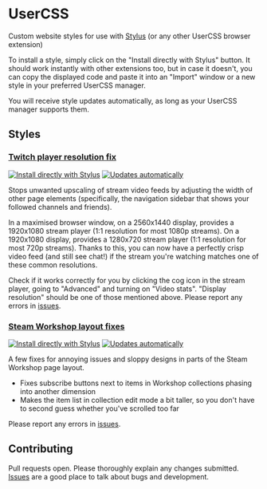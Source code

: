 # UserCSS

Custom website styles for use with [Stylus](https://github.com/openstyles/stylus) (or any other UserCSS browser extension)

To install a style, simply click on the "Install directly with Stylus" button. It should work instantly with other extensions too, but in case it doesn't, you can copy the displayed code and paste it into an "Import" window or a new style in your preferred UserCSS manager.

You will receive style updates automatically, as long as your UserCSS manager supports them.

## Styles
### [Twitch player resolution fix](twitch-player-resolution-fix.user.css)

[![Install directly with Stylus](https://img.shields.io/badge/Install%20directly%20with-Stylus-00adad.svg)](https://raw.githubusercontent.com/outfrost/usercss/master/twitch-player-resolution-fix.user.css) [![Updates automatically](https://img.shields.io/badge/updates-automatically-882288.svg)](https://raw.githubusercontent.com/outfrost/usercss/master/twitch-player-resolution-fix.user.css)

Stops unwanted upscaling of stream video feeds by adjusting the width of other page elements (specifically, the navigation sidebar that shows your followed channels and friends).

In a maximised browser window, on a 2560x1440 display, provides a 1920x1080 stream player (1:1 resolution for most 1080p streams). On a 1920x1080 display, provides a 1280x720 stream player (1:1 resolution for most 720p streams). Thanks to this, you can now have a perfectly crisp video feed (and still see chat!) if the stream you're watching matches one of these common resolutions.

Check if it works correctly for you by clicking the cog icon in the stream player, going to "Advanced" and turning on "Video stats". "Display resolution" should be one of those mentioned above. Please report any errors in [issues](https://github.com/outfrost/usercss/issues).

### [Steam Workshop layout fixes](steam-workshop-fixes.user.css)

[![Install directly with Stylus](https://img.shields.io/badge/Install%20directly%20with-Stylus-00adad.svg)](https://raw.githubusercontent.com/outfrost/usercss/master/steam-workshop-fixes.user.css) [![Updates automatically](https://img.shields.io/badge/updates-automatically-882288.svg)](https://raw.githubusercontent.com/outfrost/usercss/master/steam-workshop-fixes.user.css)

A few fixes for annoying issues and sloppy designs in parts of the Steam Workshop page layout.

* Fixes subscribe buttons next to items in Workshop collections phasing into another dimension
* Makes the item list in collection edit mode a bit taller, so you don't have to second guess whether you've scrolled too far

Please report any errors in [issues](https://github.com/outfrost/usercss/issues).

## Contributing

Pull requests open. Please thoroughly explain any changes submitted. [Issues](https://github.com/outfrost/usercss/issues) are a good place to talk about bugs and development.
